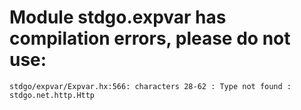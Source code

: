 # Module stdgo.expvar has compilation errors, please do not use:
```
stdgo/expvar/Expvar.hx:566: characters 28-62 : Type not found : stdgo.net.http.Http

```

